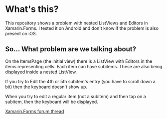 # What's this?

This repository shows a problem with nested ListViews and Editors in Xamarin.Forms.
I tested it on Android and don't know if the problem is also present on iOS.

## So... What problem are we talking about?

On the ItemsPage (the initial view) there is a ListView with Editors in the items representing cells.
Each item can have subitems. These are also being displayed inside a nested ListView.

If you try to Edit the 4th or 5th subitem's entry (you have to scroll down a bit) then the keyboard doesn't show up.

When you try to edit a regular item (not a subitem) and then tap on a subitem, then the keyboard will be displayed.


[Xamarin.Forms forum thread](https://forums.xamarin.com/discussion/comment/379591)
